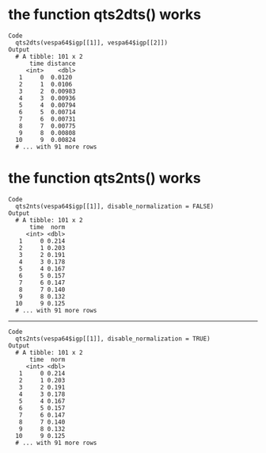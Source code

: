 # the function qts2dts() works

    Code
      qts2dts(vespa64$igp[[1]], vespa64$igp[[2]])
    Output
      # A tibble: 101 x 2
          time distance
         <int>    <dbl>
       1     0  0.0120 
       2     1  0.0106 
       3     2  0.00983
       4     3  0.00936
       5     4  0.00794
       6     5  0.00714
       7     6  0.00731
       8     7  0.00775
       9     8  0.00808
      10     9  0.00824
      # ... with 91 more rows

# the function qts2nts() works

    Code
      qts2nts(vespa64$igp[[1]], disable_normalization = FALSE)
    Output
      # A tibble: 101 x 2
          time  norm
         <int> <dbl>
       1     0 0.214
       2     1 0.203
       3     2 0.191
       4     3 0.178
       5     4 0.167
       6     5 0.157
       7     6 0.147
       8     7 0.140
       9     8 0.132
      10     9 0.125
      # ... with 91 more rows

---

    Code
      qts2nts(vespa64$igp[[1]], disable_normalization = TRUE)
    Output
      # A tibble: 101 x 2
          time  norm
         <int> <dbl>
       1     0 0.214
       2     1 0.203
       3     2 0.191
       4     3 0.178
       5     4 0.167
       6     5 0.157
       7     6 0.147
       8     7 0.140
       9     8 0.132
      10     9 0.125
      # ... with 91 more rows


